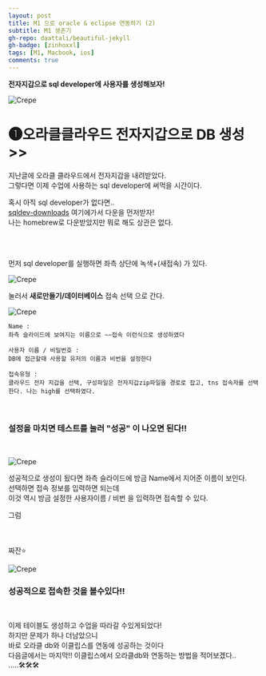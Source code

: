 ```yaml
---
layout: post
title: M1 으로 oracle & eclipse 연동하기 (2)
subtitle: M1 생존기
gh-repo: daattali/beautiful-jekyll
gh-badge: [zinhoxxl]
tags: [M1, Macbook, ios]
comments: true
---
```


**전자지갑으로 sql developer에 사용자를 생성해보자!**

![Crepe](https://media.vlpt.us/images/zinhoxxl/post/7e1a47b5-96b7-44e5-add4-a3ac95b5de94/Oracle-SQL-Developer-logo.png)
<p></p>

# ❶오라클클라우드 전자지갑으로 DB 생성>> #

<p></p>

지난글에 오라클 클라우드에서 전자지갑을 내려받았다.<br>
그렇다면 이제 수업에 사용하는 sql developer에 써먹을 시간이다.

혹시 아직 sql developer가 없다면..<br>
<a href="https://www.oracle.com/tools/downloads/sqldev-downloads.html">sqldev-downloads</a> 여기에가서 다운을 먼저받자!<br>
나는 homebrew로 다운받았지만 뭐로 해도 상관은 없다.

<BR>

<BR>


먼저 sql developer를 실행하면 좌측 상단에 녹색+(새접속) 가 있다.

![Crepe](https://media.vlpt.us/images/zinhoxxl/post/e492a62d-313d-432f-ad86-c4b5ebf8834b/%E1%84%89%E1%85%B3%E1%84%8F%E1%85%B3%E1%84%85%E1%85%B5%E1%86%AB%E1%84%89%E1%85%A3%E1%86%BA%202021-12-08%20%E1%84%8B%E1%85%A9%E1%84%92%E1%85%AE%206.00.47.png)

눌러서 **새로만들기/데이터베이스** 접속 선택 으로 간다.

![Crepe](https://media.vlpt.us/images/zinhoxxl/post/0da3a90a-5812-4b83-9fb2-b3cd0f4c7bc8/%E1%84%89%E1%85%B3%E1%84%8F%E1%85%B3%E1%84%85%E1%85%B5%E1%86%AB%E1%84%89%E1%85%A3%E1%86%BA%202021-12-08%20%E1%84%8B%E1%85%A9%E1%84%92%E1%85%AE%207.06.39.png)

~~~
Name :
좌측 슬라이드에 보여지는 이름으로 ~~접속 이런식으로 생성하였다
~~~

<p></p>

~~~
사용자 이름 / 비밀번호 :
DB에 접근할때 사용할 유저의 이름과 비번을 설정한다
~~~

<p></p>

~~~
접속유형 :
클라우드 전자 지갑을 선택, 구성파일은 전자지갑zip파일을 경로로 잡고, tns 접속자를 선택한다. 나는 high를 선택하였다.
~~~
<BR>

### 설정을 마치면 테스트를 눌러 "성공" 이 나오면 된다!! ###
<BR>

![Crepe](https://media.vlpt.us/images/zinhoxxl/post/c1d28fe3-b460-4b78-a4dc-366154cc7a11/%E1%84%89%E1%85%B3%E1%84%8F%E1%85%B3%E1%84%85%E1%85%B5%E1%86%AB%E1%84%89%E1%85%A3%E1%86%BA%202021-12-08%20%E1%84%8B%E1%85%A9%E1%84%92%E1%85%AE%207.18.35.png)
<p></p>
성공적으로 생성이 됬다면 좌측 슬라이드에 방금 Name에서 지어준 이름이 보인다.<br>
선택하면 접속 정보를 입력하면 되는데<br> 
이것 역시 방금 설정한 사용자이름 / 비번 을 입력하면 접속할 수 있다.
<p></p>
그럼
<br>
<br>
<br>
<br>
짜잔⭐️
<p></p>

![Crepe](https://media.vlpt.us/images/zinhoxxl/post/357d5f59-4cd9-45f4-86ab-84e7ca26f915/%E1%84%89%E1%85%B3%E1%84%8F%E1%85%B3%E1%84%85%E1%85%B5%E1%86%AB%E1%84%89%E1%85%A3%E1%86%BA%202021-12-08%20%E1%84%8B%E1%85%A9%E1%84%92%E1%85%AE%207.19.14.png)
<p></p>
 
### 성공적으로 접속한 것을 볼수있다!! ###

<BR>

이제 테이블도 생성하고 수업을 따라갈 수있게되었다!<br>
하지만 문제가 하나 더남았으니<br>
바로 오라클 db와 이클립스를 연동에 성공하는 것이다<br>
다음글에서는 마지막!! 이클립스에서 오라클db와 연동하는 방법을 적어보겠다..<br>
.....🛠🛠🛠
<br>
<br>
<br>
<br>